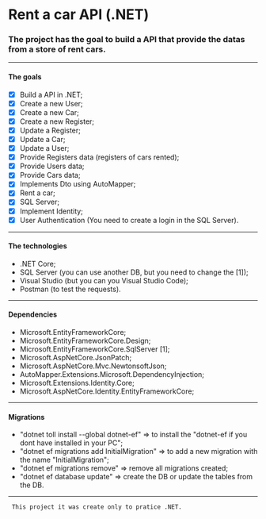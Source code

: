 ﻿# Rent a car API (.NET)
### The project has the goal to build a API that provide the datas from a store of rent cars.
---
#### The goals
- [x] Build a API in .NET;
- [x] Create a new User;
- [x] Create a new Car;
- [x] Create a new Register;
- [x] Update a Register;
- [x] Update a Car;
- [x] Update a User;
- [x] Provide Registers data (registers of cars rented);
- [x] Provide Users data;
- [x] Provide Cars data;
- [x] Implements Dto using AutoMapper;
- [x] Rent a car;
- [x] SQL Server; 
- [x] Implement Identity; 
- [x] User Authentication (You need to create a login in the SQL Server).

---
#### The technologies
- .NET Core;
- SQL Server (you can use another DB, but you need to change the [1]);
- Visual Studio (but you can you Visual Studio Code);
- Postman (to test the requests).
---
#### Dependencies
- Microsoft.EntityFrameworkCore;
- Microsoft.EntityFrameworkCore.Design;
- Microsoft.EntityFrameworkCore.SqlServer [1];
- Microsoft.AspNetCore.JsonPatch;
- Microsoft.AspNetCore.Mvc.NewtonsoftJson;
- AutoMapper.Extensions.Microsoft.DependencyInjection;
- Microsoft.Extensions.Identity.Core;
- Microsoft.AspNetCore.Identity.EntityFrameworkCore;
---
#### Migrations
- "dotnet toll install --global dotnet-ef" => to install the "dotnet-ef if you dont have installed in your PC";
- "dotnet ef migrations add InitialMigration" => to add a new migration with the name "InitialMigration";
- "dotnet ef migrations remove" => remove all migrations created; 
- "dotnet ef database update" => create the DB or update the tables from the DB.
---
```diff
 This project it was create only to pratice .NET.
 ```
